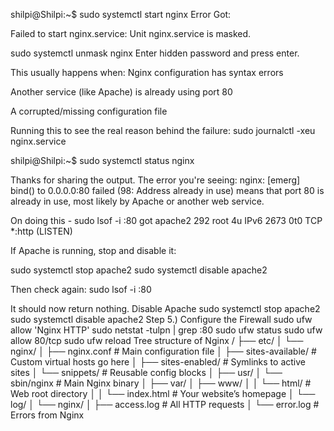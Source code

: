 shilpi@Shilpi:~$ sudo systemctl start nginx
Error Got:

Failed to start nginx.service: Unit nginx.service is masked.




sudo systemctl unmask nginx
Enter hidden password and press enter.



This usually happens when:
Nginx configuration has syntax errors


Another service (like Apache) is already using port 80


A corrupted/missing configuration file

Running this to see the real reason behind the failure:
sudo journalctl -xeu nginx.service


shilpi@Shilpi:~$ sudo systemctl status nginx



Thanks for sharing the output. The error you're seeing:
nginx: [emerg] bind() to 0.0.0.0:80 failed (98: Address already in use)
means that port 80 is already in use, most likely by Apache or another web service.

On doing this -  sudo lsof -i :80 got
apache2 292     root    4u  IPv6   2673      0t0  TCP *:http (LISTEN)

 If Apache is running, stop and disable it:

sudo systemctl stop apache2
sudo systemctl disable apache2

Then check again:
sudo lsof -i :80

It should now return nothing.
 Disable Apache
sudo systemctl stop apache2
sudo systemctl disable apache2
Step 5.) Configure the Firewall
sudo ufw allow 'Nginx HTTP'
sudo netstat -tulpn | grep :80
sudo ufw status
sudo ufw allow 80/tcp
sudo ufw reload
Tree structure of Nginx
/
├── etc/
│   └── nginx/
│       ├── nginx.conf               # Main configuration file
│       ├── sites-available/        # Custom virtual hosts go here
│       ├── sites-enabled/          # Symlinks to active sites
│       └── snippets/               # Reusable config blocks
│
├── usr/
│   └── sbin/nginx                  # Main Nginx binary
│
├── var/
│   ├── www/
│   │   └── html/                   # Web root directory
│   │       └── index.html          # Your website’s homepage
│   └── log/
│       └── nginx/
│           ├── access.log          # All HTTP requests
│           └── error.log           # Errors from Nginx


